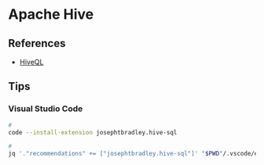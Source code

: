 # Apache Hive

## References

- [HiveQL](https://cwiki.apache.org/confluence/display/Hive/LanguageManual)

<!-- ## Docker

```sh
export HADOOP_ENV_FILE=$(base64 <(cat << \EOF
HIVE_SITE_CONF_javax_jdo_option_ConnectionURL=jdbc:mysql://mysql-metastore/hivedb?createDatabaseIfNotExist=true\&amp;characterEncoding=UTF-8\&amp;useSSL=false
HIVE_SITE_CONF_javax_jdo_option_ConnectionDriverName=com.mysql.jdbc.Driver
HIVE_SITE_CONF_javax_jdo_option_ConnectionUserName=root
HIVE_SITE_CONF_javax_jdo_option_ConnectionPassword=iamroot
HIVE_SITE_CONF_datanucleus_autoCreateSchema=false
HIVE_SITE_CONF_hive_metastore_uris=thrift://hive-metastore:9083
HDFS_CONF_dfs_namenode_datanode_registration_ip___hostname___check=false

CORE_CONF_fs_defaultFS=hdfs://namenode:8020
CORE_CONF_hadoop_http_staticuser_user=root
CORE_CONF_hadoop_proxyuser_hue_hosts=*
CORE_CONF_hadoop_proxyuser_hue_groups=*

HDFS_CONF_dfs_webhdfs_enabled=true
HDFS_CONF_dfs_permissions_enabled=false

YARN_CONF_yarn_log___aggregation___enable=true
YARN_CONF_yarn_resourcemanager_recovery_enabled=true
YARN_CONF_yarn_resourcemanager_store_class=org.apache.hadoop.yarn.server.resourcemanager.recovery.FileSystemRMStateStore
YARN_CONF_yarn_resourcemanager_fs_state___store_uri=/rmstate
YARN_CONF_yarn_nodemanager_remote___app___log___dir=/app-logs
YARN_CONF_yarn_log_server_url=http://historyserver:8188/applicationhistory/logs/
YARN_CONF_yarn_timeline___service_enabled=true
YARN_CONF_yarn_timeline___service_generic___application___history_enabled=true
YARN_CONF_yarn_resourcemanager_system___metrics___publisher_enabled=true
YARN_CONF_yarn_resourcemanager_hostname=resourcemanager
YARN_CONF_yarn_timeline___service_hostname=historyserver
YARN_CONF_yarn_resourcemanager_address=resourcemanager:8032
YARN_CONF_yarn_resourcemanager_scheduler_address=resourcemanager:8030
YARN_CONF_yarn_resourcemanager_resource__tracker_address=resourcemanager:8031
EOF
))
```

  mysql-metastore:
    image: docker.io/hamletlee/hive-mysql-metastore:2.3.0
    build: hive-mysql-metastore
    environment:
      MYSQL_ROOT_PASSWORD: "iamroot"
      MYSQL_DATABASE: "hivedb"
    ports:
      - 3306:3306
    volumes:
      - mysql:/var/lib/mysql

  hive-server:
    image: docker.io/hamletlee/hive:2.3.0
    build: hive
    env_file:
      - ./hadoop-hive.env
    environment:
#      HIVE_CORE_CONF_javax_jdo_option_ConnectionURL: "jdbc:mysql://mysql-metastore/hivedb?createDatabaseIfNotExist=true&amp;characterEncoding=UTF-8&amp;useSSL=false"
      SERVICE_PRECONDITION: "hive-metastore:9083"
      HIVE_CORE_CONF_javax_jdo_option_ConnectionURL: "jdbc:mysql://mysql-metastore/hivedb?createDatabaseIfNotExist=true&characterEncoding=UTF-8&useSSL=false"
    ports:
      - "8000:8000"
      - "10000:10000"

  hive-client:
    image: docker.io/hamletlee/hive:2.3.0
    env_file:
      - ./hadoop-hive.env
    entrypoint: ["sleep","100000000"]

  hive-metastore:
    image: docker.io/hamletlee/hive:2.3.0
    env_file:
      - ./hadoop-hive.env
#    command: cat /opt/hive/conf/hive-site.xml
    command: /opt/hive/bin/hive --service metastore
    environment:
      SERVICE_PRECONDITION: "namenode:50070 datanode:50075 mysql-metastore:3306"
    ports:
      - "19083:9083" -->

## Tips

### Visual Studio Code

```sh
#
code --install-extension josephtbradley.hive-sql

#
jq '."recommendations" += ["josephtbradley.hive-sql"]' "$PWD"/.vscode/extensions.json | sponge "$PWD"/.vscode/extensions.json
```
